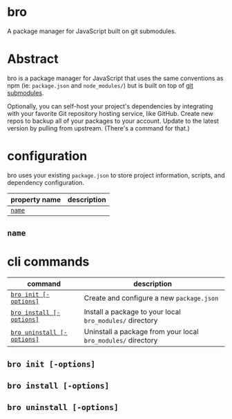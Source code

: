 # bro
A package manager for JavaScript built on git submodules.

# Abstract

bro is a package manager for JavaScript that uses the same conventions as npm (ie: `package.json` and `node_modules/`) but is built on top of [git submodules](https://git-scm.com/book/en/v2/Git-Tools-Submodules).

Optionally, you can self-host your project's dependencies by integrating with your favorite Git repository hosting service, like GitHub. Create new repos to backup all of your packages to your account. Update to the latest version by pulling from upstream. (There's a command for that.)

# configuration

bro uses your existing `package.json` to store project information, scripts, and dependency configuration.

property name | description
---|---
[`name`](#name) | 

## `name`

# cli commands

command | description
---|---
[`bro init [-options]`](#bro-init--options) | Create and configure a new `package.json`
[`bro install [-options]`](#bro-install--options) | Install a package to your local `bro_modules/` directory
[`bro uninstall [-options]`](#bro-uninstall--options) | Uninstall a package from your local `bro_modules/` directory

## `bro init [-options]`

## `bro install [-options]`

## `bro uninstall [-options]`

